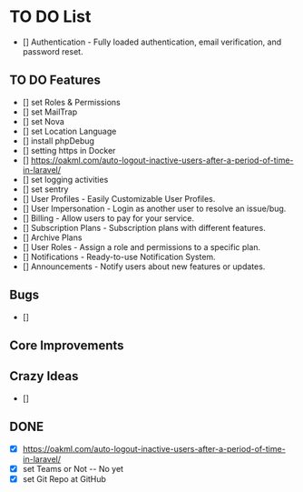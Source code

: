 # TO DO List
- [] Authentication - Fully loaded authentication, email verification, and password reset.


## TO DO Features
- [] set Roles & Permissions 
- [] set MailTrap
- [] set Nova
- [] set Location Language
- [] install phpDebug 
- [] setting https in Docker 
- [] https://oakml.com/auto-logout-inactive-users-after-a-period-of-time-in-laravel/
- [] set logging activities  
- [] set sentry
- [] User Profiles - Easily Customizable User Profiles.
- [] User Impersonation - Login as another user to resolve an issue/bug.
- [] Billing - Allow users to pay for your service.
- [] Subscription Plans - Subscription plans with different features.
- [] Archive Plans
- [] User Roles - Assign a role and permissions to a specific plan.
- [] Notifications - Ready-to-use Notification System.
- [] Announcements - Notify users about new features or updates.

## Bugs
- [] 

## Core Improvements


## Crazy Ideas
- []

## DONE
- [X] https://oakml.com/auto-logout-inactive-users-after-a-period-of-time-in-laravel/
- [X] set Teams or Not -- No yet 
- [X] set Git Repo at GitHub
